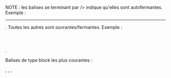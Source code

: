 NOTE : les balises se terminant par /> indique qu'elles sont autofermantes. Exemple : <hr />. 
Toutes les autres sont ouvrantes/fermantes. Exemple : <header></header>.

Balises de type block les plus courantes :
<body>, <head>, <html>, <style>, <address>, <blockquote>, <h1> à <h6>, <hr />, <p>, <div>, <ol>, <ul>, <li>, <main>, <header>, <footer>, <section>, <article>, <option>, <table>, <caption>, <thead>, <tfoot>, <tbody>, <tr>, <form>, <fieldset>, <canvas>, <nav>, <figure>, <figcaption>, <aside>


Balises de type inline les plus courantes :
<meta />, <title>, <span>, <img />, <a>, <link />, <abbr>, <cite>, <dfn>, <q>, <br />, <del>, <ins>, <em>, <i>, <strong>, <sub>, <sup>, <button>, <input />, <label>, <legend>, <textarea>, <td>, <th>, <select>, <video>, <audio>, <small>

Les balises autofermantes les plus courantes
<br />, <hr />, <img />, <input />, <link />, <meta />,

Les balises (les plus courantes) apportées par le HTML5 :
<article>, <aside>, <audio>, <canvas>, <figcaption>, <figure>, <footer>, <header>, <nav>, <progress>, <section>, <source>, <video>

Balises sémantiques :
<abbr> (abréviation), <address>, <article>, <aside>, <audio>, <blockqote>, <body>, <button>, <cite>, <code>, <em>, <figure>, <footer>, <form>, <h1> à <h6>, <header>, <html>, <i>, <ins>, <li>, <main>, <menu>, <nav>, <p>, <q>, <section>, <summary>, <table>, <title>, <ul>, <video>


Pour avoir la liste complètes des balises HTML actuelles avec une rapide définition :
https://jaetheme.com/balises-html5/